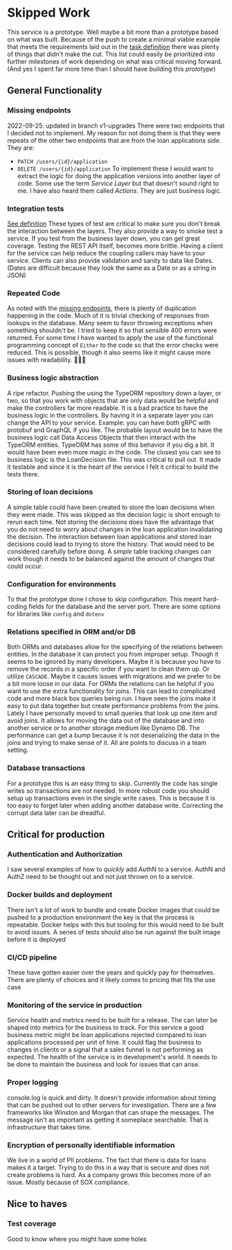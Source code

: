# Skipped Work
This service is a prototype. Well maybe a bit more than a prototype based on what was built. Because of the push to create a minimal viable example that meets the requirements laid out in the [task definition](./project_tasks.md#task) there was plenty of things that didn't make the cut.
This list could easily be prioritized into further milestones of work depending on what was critical moving forward.
(And yes I spent far more time than I should have building this _prototype_)

## General Functionality
### Missing endpoints
2022-09-25: updated in branch v1-upgrades
There were two endpoints that I decided not to implement. My reason for not doing them is that they were repeats of the other two endpoints that are from the loan applications side. They are:
- `PATCH /users/{id}/application`
- `DELETE /users/{id}/application`
To implement these I would want to extract the logic for doing the application versions into another layer of code. Some use the term _Service Layer_ but that doesn't sound right to me. I have also heard them called _Actions_. They are just business logic.

### Integration tests
[See definition](definitions.md)
These types of test are critical to make sure you don't break the interaction between the layers. They also provide a way to smoke test a service.
If you test from the business layer down, you can get great coverage. Testing the REST API itself, becomes more brittle. Having a client for the service can help reduce the coupling callers may have to your service. Clients can also provide validation and sanity to data like Dates. (Dates are difficult because they look the same as a Date or as a string in JSON)

### Repeated Code
As noted with the [missing endpoints](#missing-endpoints), there is plenty of duplication happening in the code.  Much of it is trivial checking of responses from lookups in the database.
Many seem to favor throwing exceptions when something shouldn't be. I tried to keep it so that sensible 400 errors were returned.
For some time I have wanted to apply the use of the functional programming concept of `Either` to the code so that the error checks were reduced.
This is possible, though it also seems like it might cause more issues with readability. 🤷🏻‍♂️

### Business logic abstraction
A ripe refactor. Pushing the using the TypeORM repository down a layer, or two, so that you work with objects that are only data would be helpful and make the controllers far more readable.
It is a bad practice to have the business logic in the controllers. By having it in a separate layer you can change the API to your service. Example: you can have both gRPC with protobuf and GraphQL if you like.
The probable layout would be to have the business logic call Data Access Objects that then interact with the TypeORM entities. TypeORM has some of this behavior if you dig a bit. It would have been even more magic in the code.
The closest you can see to business logic is the LoanDecision file. This was critical to pull out. It made it testable and since it is the heart of the service I felt it critical to build the tests there.

### Storing of loan decisions
A simple table could have been created to store the loan decisions when they were made. This was skipped as the decision logic is short enough to rerun each time.
Not storing the decisions does have the advantage that you do not need to worry about changes in the loan application invalidating the decision.
The interaction between loan applications and stored loan decisions could lead to trying to store the history. That would need to be considered carefully before doing. A _simple_ table tracking changes can work though it needs to be balanced against the amount of changes that could occur.

### Configuration for environments
To that the prototype done I chose to skip configuration.  This meant hard-coding fields for the database and the server port.  There are some options for libraries like `config` and `dotenv`

### Relations specified in ORM and/or DB
Both ORMs and databases allow for the specifying of the relations between entities.
In the database it can protect you from improper setup. Though it seems to be ignored by many developers.
Maybe it is because you have to remove the records in a specific order if you want to clean them up. Or utilize `CASCADE`. Maybe it causes issues with migrations and we prefer to be a bit more loose in our data.
For ORMs the relations can be helpful if you want to use the extra functionality for joins. This can lead to complicated code and more black box queries being run.
I have seen the joins make it easy to put data together but create performance problems from the joins.
Lately I have personally moved to small queries that look up one item and avoid joins. It allows for moving the data out of the database and into another service or to another storage medium like Dynamo DB. The performance can get a bump because it is not deserializing the data in the joins and trying to make sense of it.
All are points to discuss in a team setting.

### Database transactions
For a prototype this is an easy thing to skip. Currently the code has single writes so transactions are not needed.  In more robust code you should setup up transactions even in the single write cases. This is because it is too easy to forget later when adding another database write. Correcting the corrupt data later can be dreadful.
## Critical for production
### Authentication and Authorization
I saw several examples of how to _quickly_ add AuthN to a service. AuthN and AuthZ need to be thought out and not just thrown on to a service.

### Docker builds and deployment
There isn't a lot of work to bundle and create Docker images that could be pushed to a production environment the key is that the process is repeatable.
Docker helps with this but tooling for this would need to be built to avoid issues.
A series of tests should also be run against the built image before it is deployed

### CI/CD pipeline
These have gotten easier over the years and quickly pay for themselves.
There are plenty of choices and it likely comes to pricing that fits the use case

### Monitoring of the service in production
Service health and metrics need to be built for a release.  The can later be shaped into metrics for the business to track.
For this service a good business metric might be loan applications rejected compared to loan applications processed per unit of time. It could flag the business to changes in clients or a signal that a sales funnel is not performing as expected.
The health of the service is in development's world. It needs to be done to maintain the business and look for issues that can arise.

### Proper logging
console.log is quick and dirty. It doesn't provide information about timing that can be pushed out to other servers for investigation. There are a few frameworks like Winston and Morgan that can shape the messages.
The message isn't as important as getting it someplace searchable. That is infrastructure that takes time.

### Encryption of personally identifiable information
We live in a world of PII problems. The fact that there is data for loans makes it a target. Trying to do this in a way that is secure and does not create problems is hard.
As a company grows this becomes more of an issue. Mostly because of SOX compliance.

## Nice to haves
### Test coverage
Good to know where you might have some holes
